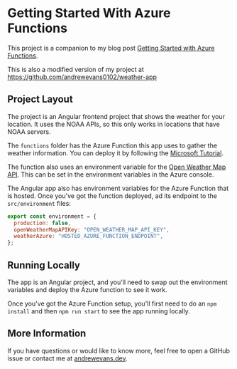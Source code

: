 # Getting Started With Azure Functions

This project is a companion to my blog post [Getting Started with Azure Functions]().

This is also a modified version of my project at https://github.com/andrewevans0102/weather-app

## Project Layout

The project is an Angular frontend project that shows the weather for your location. It uses the NOAA APIs, so this only works in locations that have NOAA servers.

The `functions` folder has the Azure Function this app uses to gather the weather information. You can deploy it by following the [Microsoft Tutorial](https://docs.microsoft.com/en-us/azure/azure-functions/functions-develop-vs-code?tabs=csharp).

The function also uses an environment variable for the [Open Weather Map API](https://openweathermap.org/api). This can be set in the environment variables in the Azure console.

The Angular app also has environment variables for the Azure Function that is hosted. Once you've got the function deployed, ad its endpoint to the `src/environment` files:

```js
export const environment = {
  production: false,
  openWeatherMapAPIKey: "OPEN_WEATHER_MAP_API_KEY",
  weatherAzure: "HOSTED_AZURE_FUNCTION_ENDPOINT",
};
```

## Running Locally

The app is an Angular project, and you'll need to swap out the environment variables and deploy the Azure function to see it work.

Once you've got the Azure Function setup, you'll first need to do an `npm install` and then `npm run start` to see the app running locally.

## More Information

If you have questions or would like to know more, feel free to open a GitHub issue or contact me at [andrewevans.dev](https://www.andrewevans.dev).
